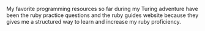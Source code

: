 My favorite programming resources so far during my Turing adventure have been the ruby practice questions and the ruby guides website because they gives me a structured way to learn and increase my ruby proficiency.
